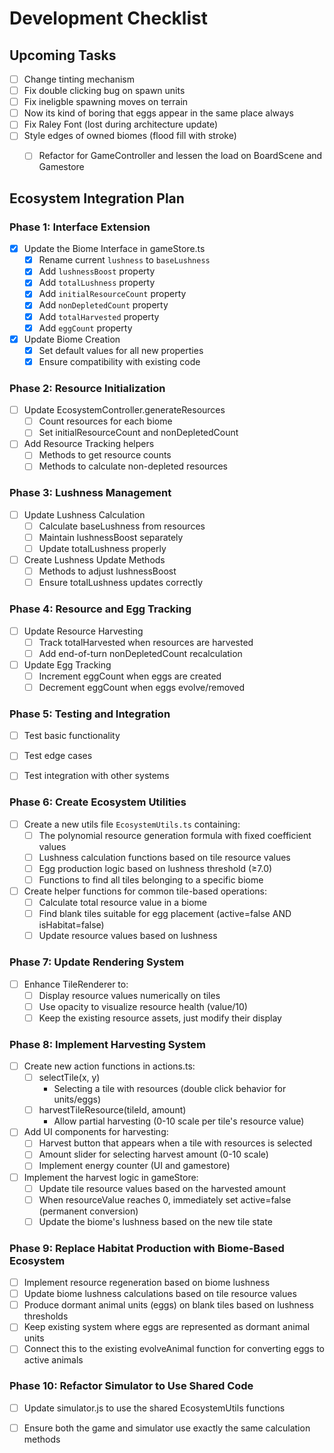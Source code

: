 # Development Checklist


## Upcoming Tasks
- [ ] Change tinting mechanism
- [ ] Fix double clicking bug on spawn units
- [ ] Fix ineligble spawning moves on terrain
- [ ] Now its kind of boring that eggs appear in the same place always
- [ ] Fix Raley Font (lost during architecture update)
- [ ] Style edges of owned biomes (flood fill with stroke)
  - [ ] Refactor for GameController and lessen the load on BoardScene and Gamestore


## Ecosystem Integration Plan

### Phase 1: Interface Extension
- [x] Update the Biome Interface in gameStore.ts
  - [x] Rename current `lushness` to `baseLushness`
  - [x] Add `lushnessBoost` property
  - [x] Add `totalLushness` property
  - [x] Add `initialResourceCount` property
  - [x] Add `nonDepletedCount` property
  - [x] Add `totalHarvested` property
  - [x] Add `eggCount` property

- [x] Update Biome Creation
  - [x] Set default values for all new properties
  - [x] Ensure compatibility with existing code

### Phase 2: Resource Initialization
- [ ] Update EcosystemController.generateResources
  - [ ] Count resources for each biome
  - [ ] Set initialResourceCount and nonDepletedCount

- [ ] Add Resource Tracking helpers
  - [ ] Methods to get resource counts
  - [ ] Methods to calculate non-depleted resources

### Phase 3: Lushness Management
- [ ] Update Lushness Calculation
  - [ ] Calculate baseLushness from resources
  - [ ] Maintain lushnessBoost separately
  - [ ] Update totalLushness properly

- [ ] Create Lushness Update Methods
  - [ ] Methods to adjust lushnessBoost
  - [ ] Ensure totalLushness updates correctly

### Phase 4: Resource and Egg Tracking
- [ ] Update Resource Harvesting
  - [ ] Track totalHarvested when resources are harvested
  - [ ] Add end-of-turn nonDepletedCount recalculation

- [ ] Update Egg Tracking
  - [ ] Increment eggCount when eggs are created
  - [ ] Decrement eggCount when eggs evolve/removed

### Phase 5: Testing and Integration
- [ ] Test basic functionality
- [ ] Test edge cases
- [ ] Test integration with other systems


### Phase 6: Create Ecosystem Utilities
- [ ] Create a new utils file `EcosystemUtils.ts` containing:
  - [ ] The polynomial resource generation formula with fixed coefficient values
  - [ ] Lushness calculation functions based on tile resource values
  - [ ] Egg production logic based on lushness threshold (≥7.0)
  - [ ] Functions to find all tiles belonging to a specific biome

- [ ] Create helper functions for common tile-based operations:
  - [ ] Calculate total resource value in a biome
  - [ ] Find blank tiles suitable for egg placement (active=false AND isHabitat=false)
  - [ ] Update resource values based on lushness

### Phase 7: Update Rendering System
- [ ] Enhance TileRenderer to:
  - [ ] Display resource values numerically on tiles
  - [ ] Use opacity to visualize resource health (value/10)
  - [ ] Keep the existing resource assets, just modify their display
  
### Phase 8: Implement Harvesting System
- [ ] Create new action functions in actions.ts:
  - [ ] selectTile(x, y)
      - Selecting a tile with resources (double click behavior for units/eggs)
  - [ ] harvestTileResource(tileId, amount)
      - Allow partial harvesting (0-10 scale per tile's resource value)
  
- [ ] Add UI components for harvesting:
  - [ ] Harvest button that appears when a tile with resources is selected
  - [ ] Amount slider for selecting harvest amount (0-10 scale)
  - [ ] Implement energy counter (UI and gamestore)

- [ ] Implement the harvest logic in gameStore:
  - [ ] Update tile resource values based on the harvested amount
  - [ ] When resourceValue reaches 0, immediately set active=false (permanent conversion)
  - [ ] Update the biome's lushness based on the new tile state

### Phase 9: Replace Habitat Production with Biome-Based Ecosystem
- [ ] Implement resource regeneration based on biome lushness
- [ ] Update biome lushness calculations based on tile resource values
- [ ] Produce dormant animal units (eggs) on blank tiles based on lushness thresholds
- [ ] Keep existing system where eggs are represented as dormant animal units
- [ ] Connect this to the existing evolveAnimal function for converting eggs to active animals

### Phase 10: Refactor Simulator to Use Shared Code
- [ ] Update simulator.js to use the shared EcosystemUtils functions
- [ ] Ensure both the game and simulator use exactly the same calculation methods


